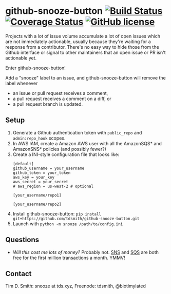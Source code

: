 # github-snooze-button [![Build Status](https://travis-ci.org/tdsmith/github-snooze-button.svg?branch=master)](https://travis-ci.org/tdsmith/github-snooze-button) [![Coverage Status](https://coveralls.io/repos/github/tdsmith/github-snooze-button/badge.svg?branch=master)](https://coveralls.io/github/tdsmith/github-snooze-button?branch=master) [![GitHub license](https://img.shields.io/badge/license-MIT-blue.svg)](https://raw.githubusercontent.com/tdsmith/github-snooze-button/master/LICENSE)


Projects with a lot of issue volume accumulate a lot of open issues which are not immediately actionable, usually because they're waiting for a response from a contributor. There's no easy way to hide those from the Github interface or signal to other maintainers that an open issue or PR isn't actionable yet.

Enter github-snooze-button!

Add a "snooze" label to an issue, and github-snooze-button will remove the label whenever

* an issue or pull request receives a comment,
* a pull request receives a comment on a diff, or
* a pull request branch is updated.

## Setup

1. Generate a Github authentication token with `public_repo` and `admin:repo_hook` scopes.
1. In AWS IAM, create a Amazon AWS user with all the AmazonSQS* and AmazonSNS* policies (and possibly fewer?)
1. Create a INI-style configuration file that looks like:
    ```
    [default]
    github_username = your_username
    github_token = your_token
    aws_key = your_key
    aws_secret = your_secret
    # aws_region = us-west-2 # optional

    [your_username/repo1]

    [your_username/repo2]
    ```
1. Install github-snooze-button: `pip install git+https://github.com/tdsmith/github-snooze-button.git`
1. Launch with `python -m snooze /path/to/config.ini`

## Questions

* _Will this cost me lots of money?_ 
  Probably not. [SNS](https://aws.amazon.com/sns/pricing/) and [SQS](https://aws.amazon.com/sqs/pricing/) are both free for the first million transactions a month. YMMV!

## Contact

Tim D. Smith: snooze at tds.xyz, Freenode: tdsmith, @biotimylated
